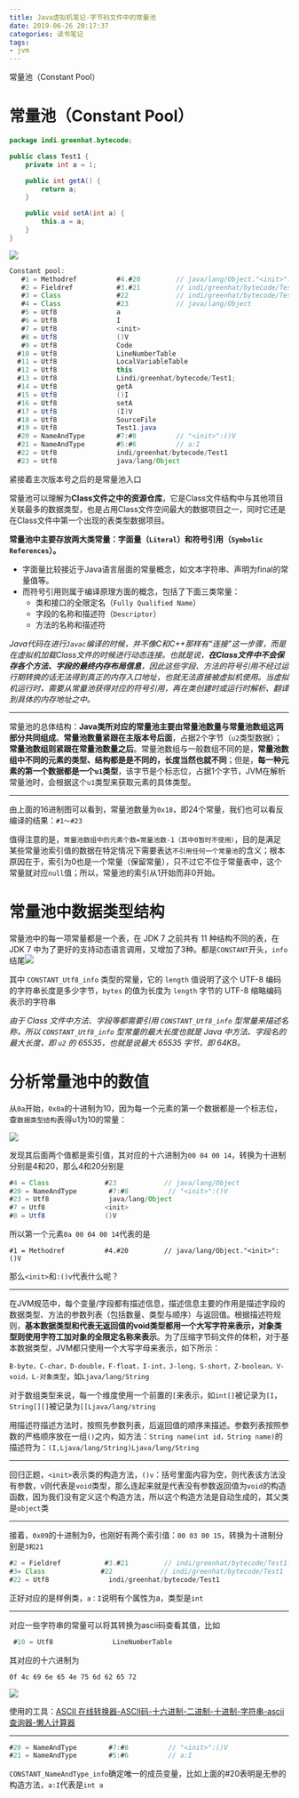 ```yaml
---
title: Java虚拟机笔记-字节码文件中的常量池
date: 2019-06-26 20:17:37
categories: 读书笔记
tags:
- jvm
---
```

常量池（Constant Pool）

<!-- more -->

# 常量池（Constant Pool）

```java
package indi.greenhat.bytecode;

public class Test1 {
    private int a = 1;

    public int getA() {
        return a;
    }

    public void setA(int a) {
        this.a = a;
    }
}
```

![](Java虚拟机笔记-字节码文件中的常量池/1.png)

```java
Constant pool:
   #1 = Methodref          #4.#20         // java/lang/Object."<init>":()V
   #2 = Fieldref           #3.#21         // indi/greenhat/bytecode/Test1.a:I
   #3 = Class              #22            // indi/greenhat/bytecode/Test1
   #4 = Class              #23            // java/lang/Object
   #5 = Utf8               a
   #6 = Utf8               I
   #7 = Utf8               <init>
   #8 = Utf8               ()V
   #9 = Utf8               Code
  #10 = Utf8               LineNumberTable
  #11 = Utf8               LocalVariableTable
  #12 = Utf8               this
  #13 = Utf8               Lindi/greenhat/bytecode/Test1;
  #14 = Utf8               getA
  #15 = Utf8               ()I
  #16 = Utf8               setA
  #17 = Utf8               (I)V
  #18 = Utf8               SourceFile
  #19 = Utf8               Test1.java
  #20 = NameAndType        #7:#8          // "<init>":()V
  #21 = NameAndType        #5:#6          // a:I
  #22 = Utf8               indi/greenhat/bytecode/Test1
  #23 = Utf8               java/lang/Object
```

紧接着主次版本号之后的是常量池入口

常量池可以理解为**Class文件之中的资源仓库**，它是Class文件结构中与其他项目关联最多的数据类型，也是占用Class文件空间最大的数据项目之一，同时它还是在Class文件中第一个出现的表类型数据项目。

**常量池中主要存放两大类常量：字面量（`Literal`）和符号引用（`Symbolic References`）。**

- 字面量比较接近于Java语言层面的常量概念，如文本字符串、声明为final的常量值等。
- 而符号引用则属于编译原理方面的概念，包括了下面三类常量：
  - 类和接口的全限定名（`Fully Qualified Name`） 
  - 字段的名称和描述符（`Descriptor`） 
  - 方法的名称和描述符

*Java代码在进行`Javac`编译的时候，并不像C和C++那样有“连接”这一步骤，而是在虚拟机加载Class文件的时候进行动态连接。也就是说，**在Class文件中不会保存各个方法、字段的最终内存布局信息**，因此这些字段、方法的符号引用不经过运行期转换的话无法得到真正的内存入口地址，也就无法直接被虚拟机使用。当虚拟机运行时，需要从常量池获得对应的符号引用，再在类创建时或运行时解析、翻译到具体的内存地址之中。*

------

常量池的总体结构：**Java类所对应的常量池主要由常量池数量与常量池数组这两部分共同组成**。**常量池数量紧跟在主版本号后面**，占据2个字节（`u2`类型数据）；**常量池数组则紧跟在常量池数量之后**。常量池数组与一般数组不同的是，**常量池数组中不同的元素的类型、结构都是是不同的，长度当然也就不同**；但是，**每一种元素的第一个数据都是一个`u1`类型**，该字节是个标志位，占据1个字节，JVM在解析常量池时，会根据这个`u1`类型来获取元素的具体类型。

------

由上面的16进制图可以看到，常量池数量为`0x18`，即24个常量，我们也可以看反编译的结果：`#1～#23`

值得注意的是，`常量池数组中的元素个数=常量池数-1（其中0暂时不使用）`，目的是满足某些常量池索引值的数据在特定情况下需要表达`不引用任何一个常量池`的含义；根本原因在于，索引为0也是一个常量（保留常量），只不过它不位于常量表中，这个常量就对应`null`值；所以，常量池的索引从1开始而非0开始。

# 常量池中数据类型结构

常量池中的每一项常量都是一个表，在 JDK 7 之前共有 11 种结构不同的表，在 JDK 7 中为了更好的支持动态语言调用，又增加了3种。都是`CONSTANT`开头，`info`结尾![](/home/cc/blog_md/Java%E8%99%9A%E6%8B%9F%E6%9C%BA%E7%AC%94%E8%AE%B0-%E5%AD%97%E8%8A%82%E7%A0%81%E6%A0%BC%E5%BC%8F/5.png)

其中 `CONSTANT_Utf8_info` 类型的常量，它的 `length` 值说明了这个 UTF-8 编码的字符串长度是多少字节，`bytes` 的值为长度为 `length` 字节的 UTF-8 缩略编码表示的字符串

*由于 Class 文件中方法、字段等都需要引用 `CONSTANT_Utf8_info` 型常量来描述名称，所以 `CONSTANT_Utf8_info` 型常量的最大长度也就是 Java 中方法、字段名的最大长度，即 `u2` 的 65535，也就是说最大 65535 字节，即 64KB。*

# 分析常量池中的数值

从`0a`开始，`0x0a`的十进制为10，因为每一个元素的第一个数据都是一个标志位，查`数据类型结构`表得u1为10的常量：

![](Java虚拟机笔记-字节码文件中的常量池/2.png)

发现其后面两个值都是索引值，其对应的十六进制为`00 04 00 14`，转换为十进制分别是4和20，那么4和20分别是

```java
#4 = Class              #23            // java/lang/Object
#20 = NameAndType        #7:#8          // "<init>":()V
#23 = Utf8               java/lang/Object
#7 = Utf8               <init>
#8 = Utf8               ()V
```

所以第一个元素`0a 00 04 00 14`代表的是

```jaba
#1 = Methodref          #4.#20         // java/lang/Object."<init>":()V
```

那么`<init>`和`:()v`代表什么呢？

---

在JVM规范中，每个变量/字段都有描述信息，描述信息主要的作用是描述字段的数据类型、方法的参数列表（包括数量、类型与顺序）与返回值。根据描述符规则，**基本数据类型和代表无返回值的void类型都用一个大写字符来表示，对象类型则使用字符工加对象的全限定名称来表示**。为了压缩字节码文件的体积，对于基本数据类型，JVM都只使用一个大写字母来表示，如下所示：

`B-byte，C-char，D-double，F-float，I-int，J-long，S-short，Z-boolean，V-void，L-对象类型`，如`Ljava/lang/String`

对于数组类型来说，每一个维度使用一个前置的`[`来表示，如`int[]`被记录为`[I`，`String[][]`被记录为`[[Ljava/lang/string`

用描述符描述方法时，按照先参数列表，后返回值的顺序来描述。参数列表按照参数的严格顺序放在一组`()`之内，如方法：`String name(int id，String name)`的描述符为：`(I,Ljava/lang/String)Ljava/lang/String`

---

回归正题，`<init>`表示类的构造方法，`()v`：括号里面内容为空，则代表该方法没有参数，v则代表是`void`类型，那么连起来就是代表没有参数返回值为`void`的构造函数，因为我们没有定义这个构造方法，所以这个构造方法是自动生成的，其父类是`object`类

---

接着，`0x09`的十进制为9，也刚好有两个索引值：`00 03 00 15`，转换为十进制分别是`3和21`

```java
#2 = Fieldref           #3.#21         // indi/greenhat/bytecode/Test1.a:I
#3= Class              #22            // indi/greenhat/bytecode/Test1
#22 = Utf8               indi/greenhat/bytecode/Test1    
```

正好对应的是样例类，`a：I`说明有个属性为a，类型是`int`

---

对应一些字符串的常量可以将其转换为ascii码查看其值，比如

```java
 #10 = Utf8               LineNumberTable
```

其对应的十六进制为

`0f 4c 69 6e 65 4e 75 6d 62 65 72`

![](Java虚拟机笔记-字节码文件中的常量池/3.png)

使用的工具：[ASCII 在线转换器-ASCII码-十六进制-二进制-十进制-字符串-ascii查询器-懒人计算器](http://www.ab126.com/goju/1711.html)

---

```java
#20 = NameAndType        #7:#8          // "<init>":()V
#21 = NameAndType        #5:#6          // a:I
```

`CONSTANT_NameAndType_info`确定唯一的成员变量，比如上面的#20表明是无参的构造方法，`a:I`代表是`int a`

